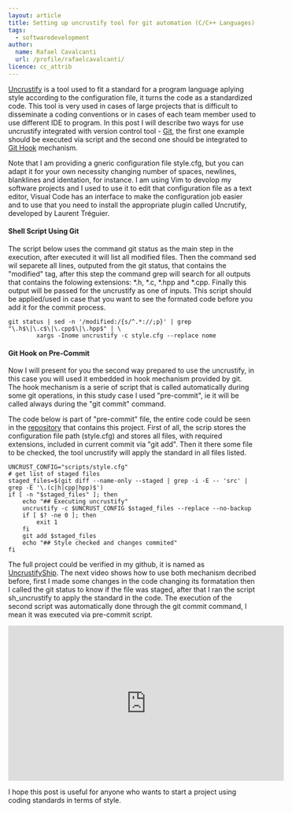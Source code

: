 ```yaml
---
layout: article
title: Setting up uncrustify tool for git automation (C/C++ Languages)
tags:
  - softwaredevelopment
author:
  name: Rafael Cavalcanti
  url: /profile/rafaelcavalcanti/
licence: cc_attrib
---
```


[Uncrustify](https://github.com/uncrustify/uncrustify) is a tool used to fit a standard for a program language aplying style according to the configuration file, it turns the code as a standardized code. This tool is very used in cases of large projects that is difficult to disseminate a coding conventions or in cases of each team member used to use different IDE to program. In this post I will describe two ways for use uncrustify integrated with version control tool - [Git](https://git-scm.com/), the first one example should be executed via script and the second one should be integrated to [Git Hook](https://git-scm.com/book/en/v2/Customizing-Git-Git-Hooks) mechanism.

Note that I am providing a gneric configuration file style.cfg, but you can adapt it for your own necessity changing number of spaces, newlines, blanklines and identation, for instance. I am using Vim to devolop my software projects and I used to use it to edit that configuration file as a text editor, Visual Code has an interface to make the configuration job easier and to use that you need to install the appropriate plugin called Uncrutify, developed by Laurent Tréguier.

#### Shell Script Using Git

The script below uses the command git status as the main step in the execution, after executed it will list all modified files. Then the command sed wil separete all lines, outputed from the git status, that contains the "modified" tag, after this step the command grep will search for all outputs that contains the folowing extensions: *.h, *.c, *.hpp and *.cpp. Finally this output will be passed for the uncrustify as one of inputs. This script should be applied/used in case that you want to see the formated code before you add it for the commit process.
```shell
git status | sed -n '/modified:/{s/^.*://;p}' | grep "\.h$\|\.c$\|\.cpp$\|\.hpp$" | \
		xargs -Inome uncrustify -c style.cfg --replace nome
```

#### Git Hook on Pre-Commit
Now I will present for you the second way prepared to use the uncrustify, in this case you will used it embedded in hook mechanism provided by git. The hook mechanism is a serie of script that is called automatically during some git operations, in this study case I used "pre-commit", ie it will be called always during the "git commit" command.

The code below is part of "pre-commit" file, the entire code could be seen in the [repository](https://github.com/dr-kino/UncrustifyShip) that contains this project. First of all, the scrip stores the configuration file path (style.cfg) and stores all files, with required extensions, included in current commit via "git add". Then it there some file to be checked, the tool uncrustify will apply the standard in all files listed.
```shell
UNCRUST_CONFIG="scripts/style.cfg"
# get list of staged files
staged_files=$(git diff --name-only --staged | grep -i -E -- 'src' | grep -E '\.(c|h|cpp|hpp)$')
if [ -n "$staged_files" ]; then
    echo "## Executing uncrustify"
    uncrustify -c $UNCRUST_CONFIG $staged_files --replace --no-backup
    if [ $? -ne 0 ]; then
        exit 1
    fi
    git add $staged_files
    echo "## Style checked and changes commited"
fi
```
The full project could be verified in my github, it is named as [UncrustifyShip](https://github.com/dr-kino/UncrustifyShip). The next video shows how to use both mechanism decribed before, first I made some changes in the code changing its formatation then I called the git status to know if the file was staged, after that I ran the script sh_uncrustify to apply the standard in the code. The execution of the second script was automatically done through the git commit command, I mean it was executed via pre-commit script.

<center><iframe width="560" height="315" src="https://www.youtube.com/embed/DBQ7n28d7SM" frameborder="0" allow="accelerometer; autoplay; encrypted-media; gyroscope; picture-in-picture" allowfullscreen></iframe></center>

I hope this post is useful for anyone who wants to start a project using coding standards in terms of style.